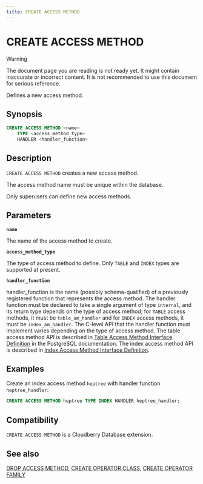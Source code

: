 ```yaml
---
title: CREATE ACCESS METHOD
---
```


# CREATE ACCESS METHOD

> [!WARNING]
> The document page you are reading is not ready yet. It might contain inaccurate or incorrect content. It is not recommended to use this document for serious reference.

Defines a new access method.

## Synopsis

```sql
CREATE ACCESS METHOD <name>
    TYPE <access_method_type>
    HANDLER <handler_function>
```

## Description

`CREATE ACCESS METHOD` creates a new access method.

The access method name must be unique within the database.

Only superusers can define new access methods.


## Parameters

**`name`**

The name of the access method to create.

**`access_method_type`**

The type of access method to define. Only `TABLE` and `INDEX` types are supported at present.

**`handler_function`**

handler_function is the name (possibly schema-qualified) of a previously registered function that represents the access method. The handler function must be declared to take a single argument of type `internal`, and its return type depends on the type of access method; for `TABLE` access methods, it must be `table_am_handler` and for `INDEX` access methods, it must be `index_am_handler`. The C-level API that the handler function must implement varies depending on the type of access method. The table access method API is described in [Table Access Method Interface Definition](https://www.postgresql.org/docs/12/tableam.html) in the PostgreSQL documentation. The index access method API is described in [Index Access Method Interface Definition](https://www.postgresql.org/docs/12/indexam.html).

## Examples

Create an index access method `heptree` with handler function `heptree_handler`:

``` sql
CREATE ACCESS METHOD heptree TYPE INDEX HANDLER heptree_handler;
```

## Compatibility

`CREATE ACCESS METHOD` is a Cloudberry Database extension.

## See also

[DROP ACCESS METHOD](/docs/sql-stmts/sql-stmt-drop-access-method.md), [CREATE OPERATOR CLASS](/docs/sql-stmts/sql-stmt-create-operator-class.md), [CREATE OPERATOR FAMILY](/docs/sql-stmts/sql-stmt-create-operator-family.md)
